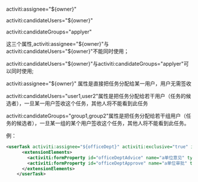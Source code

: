 activiti:assignee="${owner}" 

activiti:candidateUsers="${owner}"

activiti:candidateGroups="applyer"

这三个属性,activiti:assignee="${owner}"与 activiti:candidateUsers="${owner}"不能同时使用；

activiti:candidateUsers="${owner}"与activiti:candidateGroups="applyer"可以同时使用;

activiti:assignee="${owner}" 属性是直接把任务分配给某一用户，用户无需签收

activiti:candidateUsers="user1,user2"属性是把任务分配给若干用户（任务的候选者），一旦某一用户签收这个任务，其他人将不能看到此任务

activiti:candidateGroups="group1,group2"属性是把任务分配给若干组用户（任务的候选者），一旦某一组的某个用户签收这个任务，其他人将不能看到此任务。


例：

```xml
<userTask activiti:assignee="${officeDept}" activiti:exclusive="true" id="officeDeptApproval" name="a单位审批">
      <extensionElements>
        <activiti:formProperty id="officeDeptAdvice" name="a单位意见" type="string"/>
        <activiti:formProperty id="officeDeptApprove" name="a单位审批" type="long"/>
      </extensionElements>
    </userTask>
```


